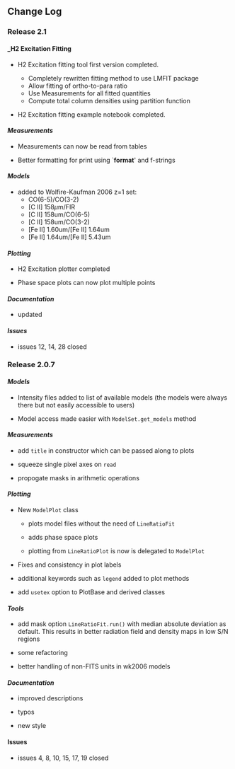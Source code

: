 ## Change Log

### Release 2.1

#### _H2 Excitation Fitting

- H2 Excitation fitting tool first version completed.  
  - Completely rewritten fitting method to use LMFIT package
  - Allow fitting of ortho-to-para ratio
  - Use Measurements for all fitted quantities
  - Compute total column densities using partition function

- H2 Excitation fitting example notebook completed.

#### _Measurements_

  - Measurements can now be read from tables
  
  - Better formatting for print using `__format__' and f-strings

#### _Models_
 - added to Wolfire-Kaufman 2006 z=1 set:
     * CO(6-5)/CO(3-2)
     * \[C II\] 158$\mu$m/FIR
     * \[C II\] 158um/CO(6-5)
     * \[C II\] 158um/CO(3-2)
     * \[Fe II\] 1.60um/\[Fe II\] 1.64um
     * \[Fe II\] 1.64um/\[Fe II\] 5.43um
     
#### _Plotting_     

- H2 Excitation plotter completed 

- Phase space plots can now plot multiple points

#### _Documentation_

- updated

#### _Issues_

- issues 12, 14, 28 closed

### Release 2.0.7

#### _Models_

- Intensity files added to list of available models (the models were always there but not easily accessible to users)

- Model access made easier with `ModelSet.get_models` method

#### _Measurements_

- add `title` in constructor which can be passed along to plots

- squeeze single pixel axes on `read`

- propogate masks in arithmetic operations

#### _Plotting_

- New `ModelPlot` class 

    - plots model files without the need of `LineRatioFit`

    - adds phase space plots

    - plotting from `LineRatioPlot` is now is delegated to `ModelPlot`

- Fixes and consistency in plot labels

- additional keywords such as `legend` added to plot methods

- add `usetex` option to PlotBase and derived classes

#### _Tools_

- add mask option `LineRatioFit.run()` with median absolute deviation as default. This results in better radiation field and density maps in low S/N regions

- some refactoring

- better handling of non-FITS units in wk2006 models

#### _Documentation_

- improved descriptions

- typos

- new style

#### __Issues__

- issues 4, 8, 10, 15, 17, 19 closed
